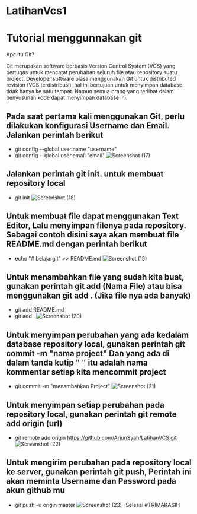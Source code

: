 # LatihanVcs1
# Tutorial menggunnakan git
Apa itu Git?

Git merupakan software berbasis Version Control System (VCS) yang bertugas untuk mencatat perubahan seluruh file atau repository suatu project. Developer software biasa menggunakan Git untuk distributed revision (VCS terdistribusi), hal ini bertujuan untuk menyimpan database tidak hanya ke satu tempat. Namun semua orang yang terlibat dalam penyusunan kode dapat menyimpan database ini.

## Pada saat pertama kali menggunakan Git, perlu dilakukan konfigurasi Username dan Email. Jalankan perintah berikut

- git config --global user.name "username" 
- git config --global user.email "email"
![Screenshot (17)](https://user-images.githubusercontent.com/92367765/137684106-a9f87253-d38e-4ad4-95ed-dbfef8516653.png)
## Jalankan perintah git init. untuk membuat repository local
- git init
![Screenshot (18)](https://user-images.githubusercontent.com/92367765/137687267-d0e3d35c-9b2b-4097-95a7-9ade26646c03.png)
## Untuk membuat file dapat menggunakan Text Editor, Lalu menyimpan filenya pada repository. Sebagai contoh disini saya akan membuat file README.md dengan perintah berikut
- echo "# belajargit" >> README.md
![Screenshot (19)](https://user-images.githubusercontent.com/92367765/137687709-2c619cf4-aef1-47d4-a007-911c3600a1a2.png)
## Untuk menambahkan file yang sudah kita buat, gunakan perintah git add (Nama File) atau bisa menggunakan git add . (Jika file nya ada banyak)
- git add README.md
- git add .
![Screenshot (20)](https://user-images.githubusercontent.com/92367765/137688523-ad0903b9-a166-4e9e-9729-896678a405fa.png)
## Untuk menyimpan perubahan yang ada kedalam database repository local, gunakan perintah git commit -m "nama project" Dan yang ada di dalam tanda kutip " " itu adalah nama kommentar setiap kita mencommit project
- git commit -m "menambahkan Project"
![Screenshot (21)](https://user-images.githubusercontent.com/92367765/137689430-97485945-3bbb-4279-bfa2-d089f0fa7d84.png)
## Untuk menyimpan setiap perubahan pada repository local, gunakan perintah git remote add origin (url)
- git remote add origin https://github.com/ArjunSyah/LatihanVCS.git
![Screenshot (22)](https://user-images.githubusercontent.com/92367765/137690964-a5592d17-10f7-4e2e-8bc7-82366c742233.png)
## Untuk mengirim perubahan pada repository local ke server, gunakan perintah git push, Perintah ini akan meminta Username dan Password pada akun github mu
- git push -u origin master
![Screenshot (23)](https://user-images.githubusercontent.com/92367765/137691313-92e933ea-3a6f-42f3-9ed7-3695b72ff348.png)
-Selesai
#TRIMAKASIH 
